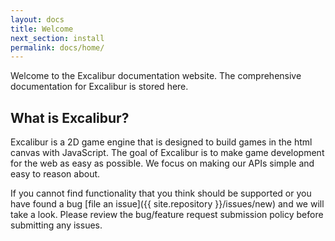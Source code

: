 ```yaml
---
layout: docs
title: Welcome
next_section: install
permalink: docs/home/
---
```


Welcome to the Excalibur documentation website. The comprehensive documentation for Excalibur is stored here.

## What is Excalibur?

Excalibur is a 2D game engine that is designed to build games in the html canvas
with JavaScript. The goal of Excalibur is to make game development for the web
as easy as possible. We focus on making our APIs simple and easy to reason about.

If you cannot find functionality that you think should be supported or you have found a 
bug [file an issue]({{ site.repository }}/issues/new) and we will take a look. Please
review the bug/feature request submission policy before submitting any issues.